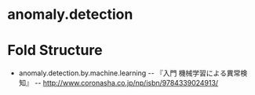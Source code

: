 anomaly.detection
===
# Fold Structure

- anomaly.detection.by.machine.learning
-- 『入門 機械学習による異常検知』
-- http://www.coronasha.co.jp/np/isbn/9784339024913/
